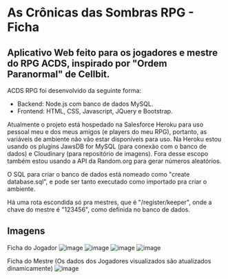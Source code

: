 # As Crônicas das Sombras RPG - Ficha

## Aplicativo Web feito para os jogadores e mestre do RPG ACDS, inspirado por "Ordem Paranormal" de Cellbit.

ACDS RPG foi desenvolvido da seguinte forma:
  - Backend: Node.js com banco de dados MySQL.
  - Frontend: HTML, CSS, Javascript, JQuery e Bootstrap.

Atualmente o projeto está hospedado na Salesforce Heroku para uso pessoal meu e dos meus amigos (e players do meu RPG), portanto, as variáveis de ambiente não vão estar disponíveis para uso.
Na Heroku estou usando os plugins JawsDB for MySQL (para conexão com o banco de dados) e Cloudinary (para repositório de imagens). Fora desse escopo também estou usando a API da Random.org para gerar números aleatórios.

O SQL para criar o banco de dados está nomeado como "create database.sql", e pode ser tanto executado como importado pra criar o ambiente.

Há uma rota escondida só pra mestres, que é "/register/keeper", onde a chave do mestre é "123456", como definida no banco de dados.

## Imagens

Ficha do Jogador
![image](https://user-images.githubusercontent.com/71353674/123519169-0dc36800-d680-11eb-9ce7-4b7e235bd30c.png)
![image](https://user-images.githubusercontent.com/71353674/123519192-29c70980-d680-11eb-965b-501b226d1614.png)
![image](https://user-images.githubusercontent.com/71353674/123519198-3186ae00-d680-11eb-9d8e-e0b7b84e4b8d.png)
![image](https://user-images.githubusercontent.com/71353674/123519220-51b66d00-d680-11eb-9d7c-5af01460aaa3.png)

Ficha do Mestre (Os dados dos Jogadores visualizados são atualizados dinamicamente)
![image](https://user-images.githubusercontent.com/71353674/123519203-3b101600-d680-11eb-9977-ac1d13ed4b13.png)
